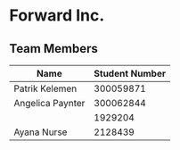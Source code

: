 # Forward Inc.

## Team Members

| Name | Student Number |
| --- | --- |
| Patrik Kelemen | 300059871 |
| Angelica Paynter | 300062844 |
|  | 1929204  |
| Ayana Nurse | 2128439 |
